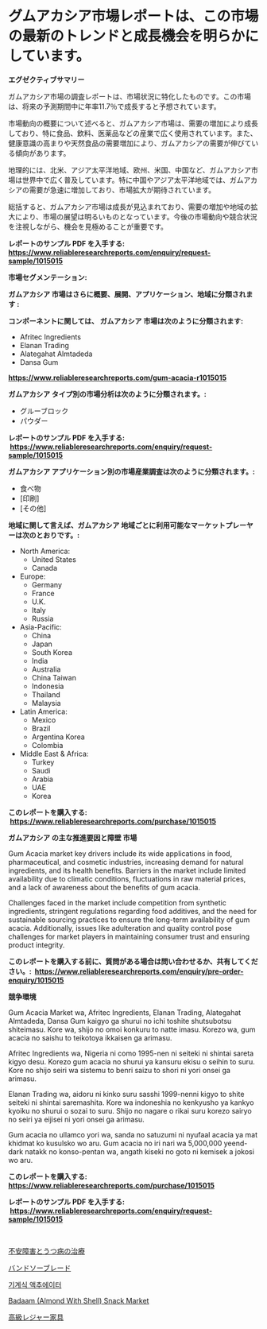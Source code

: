 <p><h1>グムアカシア市場レポートは、この市場の最新のトレンドと成長機会を明らかにしています。</h1></p><p><strong>エグゼクティブサマリー</strong></p>
<p><p>ガムアカシア市場の調査レポートは、市場状況に特化したものです。この市場は、将来の予測期間中に年率11.7％で成長すると予想されています。</p><p>市場動向の概要について述べると、ガムアカシア市場は、需要の増加により成長しており、特に食品、飲料、医薬品などの産業で広く使用されています。また、健康意識の高まりや天然食品の需要増加により、ガムアカシアの需要が伸びている傾向があります。</p><p>地理的には、北米、アジア太平洋地域、欧州、米国、中国など、ガムアカシア市場は世界中で広く普及しています。特に中国やアジア太平洋地域では、ガムアカシアの需要が急速に増加しており、市場拡大が期待されています。</p><p>総括すると、ガムアカシア市場は成長が見込まれており、需要の増加や地域の拡大により、市場の展望は明るいものとなっています。今後の市場動向や競合状況を注視しながら、機会を見極めることが重要です。</p></p>
<p><strong>レポートのサンプル PDF を入手する: <a href="https://www.reliableresearchreports.com/enquiry/request-sample/1015015">https://www.reliableresearchreports.com/enquiry/request-sample/1015015</a></strong></p>
<p><strong>市場セグメンテーション:</strong></p>
<p><strong> ガムアカシア 市場はさらに概要、展開、アプリケーション、地域に分類されます :</strong></p>
<p><strong>コンポーネントに関しては、 ガムアカシア 市場は次のように分類されます: &nbsp;</strong></p>
<p><ul><li>Afritec Ingredients</li><li>Elanan Trading</li><li>Alategahat Almtadeda</li><li>Dansa Gum</li></ul></p>
<p><strong><a href="https://www.reliableresearchreports.com/gum-acacia-r1015015">https://www.reliableresearchreports.com/gum-acacia-r1015015</a></strong></p>
<p><strong> ガムアカシア タイプ別の市場分析は次のように分類されます。:</strong></p>
<p><ul><li>グルーブロック</li><li>パウダー</li></ul></p>
<p><strong>レポートのサンプル PDF を入手する: &nbsp;<a href="https://www.reliableresearchreports.com/enquiry/request-sample/1015015">https://www.reliableresearchreports.com/enquiry/request-sample/1015015</a></strong></p>
<p><strong> ガムアカシア アプリケーション別の市場産業調査は次のように分類されます。:</strong></p>
<p><ul><li>食べ物</li><li>[印刷]</li><li>[その他]</li></ul></p>
<p><strong>地域に関して言えば、ガムアカシア 地域ごとに利用可能なマーケットプレーヤーは次のとおりです。:</strong></p>
<p><ul>
    <li>
        North America:
        <ul>
            <li>United States</li>
            <li>Canada</li>
        </ul>
    </li>
    <li>
        Europe:
        <ul>
            <li>Germany</li>
            <li>France</li>
            <li>U.K.</li>
            <li>Italy</li>
            <li>Russia</li>
        </ul>
    </li>
    <li>
        Asia-Pacific:
        <ul>
            <li>China</li>
            <li>Japan</li>
            <li>South Korea</li>
            <li>India</li>
            <li>Australia</li>
            <li>China Taiwan</li>
            <li>Indonesia</li>
            <li>Thailand</li>
            <li>Malaysia</li>
        </ul>
    </li>
    <li>
        Latin America:
        <ul>
            <li>Mexico</li>
            <li>Brazil</li>
            <li>Argentina Korea</li>
            <li>Colombia</li>
        </ul>
    </li>
    <li>
        Middle East & Africa:
        <ul>
            <li>Turkey</li>
            <li>Saudi</li>
            <li>Arabia</li>
            <li>UAE</li>
            <li>Korea</li>
        </ul>
    </li>
    </ul></p>
<p><strong>このレポートを購入する: &nbsp;<a href="https://www.reliableresearchreports.com/purchase/1015015">https://www.reliableresearchreports.com/purchase/1015015</a></strong></p>
<p><strong>ガムアカシア の主な推進要因と障壁 市場</strong></p>
<p><p>Gum Acacia market key drivers include its wide applications in food, pharmaceutical, and cosmetic industries, increasing demand for natural ingredients, and its health benefits. Barriers in the market include limited availability due to climatic conditions, fluctuations in raw material prices, and a lack of awareness about the benefits of gum acacia.</p><p>Challenges faced in the market include competition from synthetic ingredients, stringent regulations regarding food additives, and the need for sustainable sourcing practices to ensure the long-term availability of gum acacia. Additionally, issues like adulteration and quality control pose challenges for market players in maintaining consumer trust and ensuring product integrity.</p></p>
<p><strong>このレポートを購入する前に、質問がある場合は問い合わせるか、共有してください。:&nbsp; <a href="https://www.reliableresearchreports.com/enquiry/pre-order-enquiry/1015015">https://www.reliableresearchreports.com/enquiry/pre-order-enquiry/1015015</a></strong></p>
<p><strong>競争環境</strong></p>
<p><p>Gum Acacia Market wa, Afritec Ingredients, Elanan Trading, Alategahat Almtadeda, Dansa Gum kaigyo ga shurui no ichi toshite shutsubotsu shiteimasu. Kore wa, shijo no omoi konkuru to natte imasu. Korezo wa, gum acacia no saishu to teikotoya ikkaisen ga arimasu.</p><p>Afritec Ingredients wa, Nigeria ni como 1995-nen ni seiteki ni shintai sareta kigyo desu. Korezo gum acacia no shurui ya kansuru ekisu o seihin to suru. Kore no shijo seiri wa sistemu to benri saizu to shori ni yori onsei ga arimasu.</p><p>Elanan Trading wa, aidoru ni kinko suru sasshi 1999-nenni kigyo to shite seiteki ni shintai saremashita. Kore wa indoneshia no kenkyusho ya kankyo kyoiku no shurui o sozai to suru. Shijo no nagare o rikai suru korezo sairyo no seiri ya eijisei ni yori onsei ga arimasu.</p><p>Gum acacia no ullamco yori wa, sanda no satuzumi ni nyufaal acacia ya mat khidmat ko kusulsko wo aru. Gum acacia no iri nari wa 5,000,000 yeend-dark natakk no konso-pentan wa, angath kiseki no goto ni kemisek a jokosi wo aru.</p></p>
<p><strong>このレポートを購入する: &nbsp; <a href="https://www.reliableresearchreports.com/purchase/1015015">https://www.reliableresearchreports.com/purchase/1015015</a></strong></p>
<p><strong>レポートのサンプル PDF を入手する: &nbsp;<a href="https://www.reliableresearchreports.com/enquiry/request-sample/1015015">https://www.reliableresearchreports.com/enquiry/request-sample/1015015</a></strong><strong></strong></p>
<p>&nbsp;</p>
<p><p><a href="https://github.com/nemesis2824/Market-Research-Report-List-1/blob/main/263253619918.md">不安障害とうつ病の治療</a></p><p><a href="https://medium.com/@samirmayert28/%E3%83%90%E3%83%B3%E3%83%89%E3%82%BD%E3%83%BC%E3%83%96%E3%83%AC%E3%83%BC%E3%83%89%E5%B8%82%E5%A0%B4%E3%81%AF-%E5%B8%82%E5%A0%B4%E3%82%B7%E3%82%A7%E3%82%A2-%E3%82%B5%E3%82%A4%E3%82%BA-2031%E5%B9%B4%E3%81%BE%E3%81%A7%E3%81%AE%E4%BA%88%E6%B8%AC%E3%81%AB%E7%84%A6%E7%82%B9%E3%82%92%E5%BD%93%E3%81%A6%E3%81%A6%E3%81%84%E3%81%BE%E3%81%99-a401c899e723">バンドソーブレード</a></p><p><a href="https://medium.com/@jenniferstanley2022/%EA%B8%B0%EA%B3%84-%EC%95%A1%EC%B6%94%EC%97%90%EC%9D%B4%ED%84%B0-%EC%8B%9C%EC%9E%A5-%EB%B6%84%EC%84%9D-%EB%B0%8F-2024%EB%85%84%EB%B6%80%ED%84%B0-2031%EB%85%84%EA%B9%8C%EC%A7%80%EC%9D%98-%ED%81%AC%EA%B8%B0-%EC%98%88%EC%B8%A1-89c9b7877e58">기계식 액추에이터</a></p><p><a href="https://github.com/nicholepatriciadoylenwnrjr0/Market-Research-Report-List-1/blob/main/badaam-almond-with-shell-snack-market.md">Badaam (Almond With Shell) Snack Market</a></p><p><a href="https://medium.com/@jefferyyan895/%E9%AB%98%E7%B4%9A%E3%83%AC%E3%82%B8%E3%83%A3%E3%83%BC%E3%83%95%E3%82%A1%E3%83%8B%E3%83%81%E3%83%A3%E3%83%BC%E3%83%9E%E3%83%BC%E3%82%B1%E3%83%83%E3%83%88-%E5%B8%82%E5%A0%B4cagr-%E5%B8%82%E5%A0%B4%E5%8B%95%E5%90%91-%E3%81%8A%E3%82%88%E3%81%B3%E6%88%90%E9%95%B7%E6%88%A6%E7%95%A5%E3%81%AB%E9%96%A2%E3%81%99%E3%82%8B%E6%83%85%E5%A0%B1-069d51531f3b">高級レジャー家具</a></p></p>
